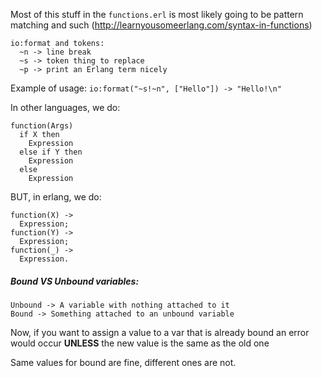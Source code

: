 Most of this stuff in the `functions.erl` is most likely going to be pattern matching and such
(http://learnyousomeerlang.com/syntax-in-functions)

```
io:format and tokens:
  ~n -> line break
  ~s -> token thing to replace
  ~p -> print an Erlang term nicely
```

Example of usage:
  `io:format("~s!~n", ["Hello"]) -> "Hello!\n"`

In other languages, we do:
```
function(Args)
  if X then
    Expression
  else if Y then
    Expression
  else
    Expression
 ```

BUT, in erlang, we do:
```
function(X) ->
  Expression;
function(Y) ->
  Expression;
function(_) ->
  Expression.
```

##### Bound VS Unbound variables:
```
Unbound -> A variable with nothing attached to it
Bound -> Something attached to an unbound variable
 ```

Now, if you want to assign a value to a var that is already bound
an error would occur **UNLESS** the new value is the same as the old one

Same values for bound are fine, different ones are not.